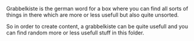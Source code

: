 Grabbelkiste is the german word for a box where you can find all sorts of things in there which are more or less usefull but also quite unsorted.

So in order to create content, a grabbelkiste can be quite usefull and you can find random more or less usefull stuff in this folder.
